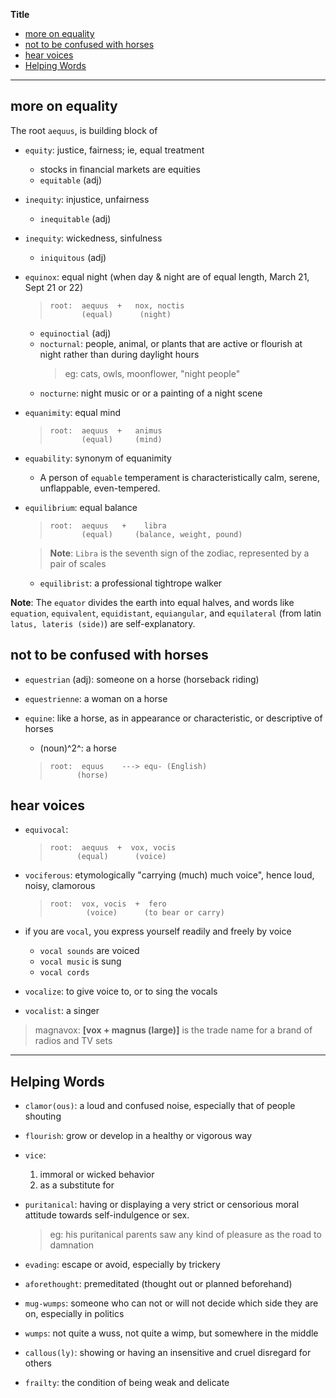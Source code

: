 **Title**

- [more on equality](#more-on-equality)
- [not to be confused with horses](#not-to-be-confused-with-horses)
- [hear voices](#hear-voices)
- [Helping Words](#helping-words)

---

## more on equality

The root `aequus`, is building block of

- `equity`: justice, fairness; ie, equal treatment

  - stocks in financial markets are equities
  - `equitable` (adj)

- `inequity`: injustice, unfairness

  - `inequitable` (adj)

- `inequity`: wickedness, sinfulness

  - `iniquitous` (adj)

- `equinox`: equal night (when day & night are of equal length, March 21, Sept 21 or 22)

  > ```
  > root:  aequus  +   nox, noctis
  >        (equal)      (night)
  > ```

  - `equinoctial` (adj)
  - `nocturnal`: people, animal, or plants that are active or flourish at night rather than during daylight hours
    > eg: cats, owls, moonflower, "night people"
  - `nocturne`: night music or or a painting of a night scene

- `equanimity`: equal mind

  > ```
  > root:  aequus  +   animus
  >        (equal)     (mind)
  > ```

- `equability`: synonym of equanimity

  - A person of `equable` temperament is characteristically calm, serene, unflappable, even-tempered.

- `equilibrium`: equal balance

  > ```
  > root:  aequus   +    libra
  >        (equal)     (balance, weight, pound)
  > ```

  > **Note**: `Libra` is the seventh sign of the zodiac, represented by a pair of scales

  - `equilibrist`: a professional tightrope walker

**Note**: The `equator` divides the earth into equal halves, and words like `equation`, `equivalent`, `equidistant`, `equiangular`, and `equilateral` (from latin `latus, lateris (side)`) are self-explanatory.

## not to be confused with horses

- `equestrian` (adj): someone on a horse (horseback riding)
- `equestrienne`: a woman on a horse

- `equine`: like a horse, as in appearance or characteristic, or descriptive of horses

  - (noun)^2^: a horse

  > ```
  > root:  equus    ---> equ- (English)
  >       (horse)
  > ```

## hear voices

- `equivocal`:

  > ```
  > root:  aequus  +  vox, vocis
  >       (equal)      (voice)
  > ```

- `vociferous`: etymologically "carrying (much) much voice", hence loud, noisy, clamorous

  > ```
  > root:  vox, vocis  +  fero
  >         (voice)      (to bear or carry)
  > ```

- if you are `vocal`, you express yourself readily and freely by voice

  - `vocal sounds` are voiced
  - `vocal music` is sung
  - `vocal cords`

- `vocalize`: to give voice to, or to sing the vocals
- `vocalist`: a singer

> magnavox: **[vox + magnus (large)]** is the trade name for a brand of radios and TV sets

---

## Helping Words

- `clamor(ous)`: a loud and confused noise, especially that of people shouting
- `flourish`: grow or develop in a healthy or vigorous way
- `vice`:

  1. immoral or wicked behavior
  2. as a substitute for

- `puritanical`: having or displaying a very strict or censorious moral attitude towards self-indulgence or sex.
  > eg: his puritanical parents saw any kind of pleasure as the road to damnation
- `evading`: escape or avoid, especially by trickery
- `aforethought`: premeditated (thought out or planned beforehand)
- `mug-wumps`: someone who can not or will not decide which side they are on, especially in politics
- `wumps`: not quite a wuss, not quite a wimp, but somewhere in the middle
- `callous(ly)`: showing or having an insensitive and cruel disregard for others
- `frailty`: the condition of being weak and delicate
